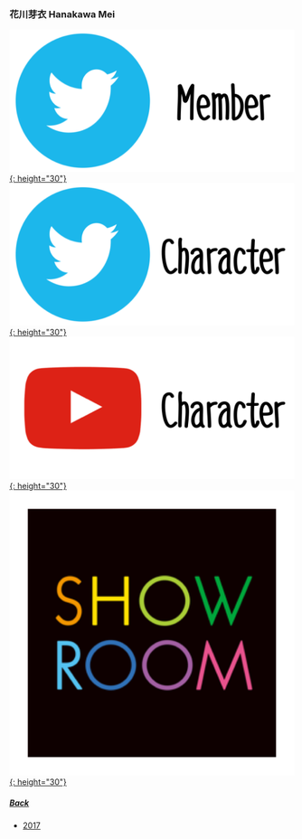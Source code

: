 ### 花川芽衣 Hanakawa Mei
[![twitter_@hanakawamei_227](../../../Img/Icon_Twitter_Mem.PNG){: height="30"}](https://twitter.com/hanakawamei_227) [![twitter_@_saitonicole](../../../Img/Icon_Twitter_Char.PNG){: height="30"}](https://twitter.com/_saitonicole) [![youtube](../../../Img/Icon_Youtube_Char.PNG){: height="30"}](https://www.youtube.com/channel/UC07A6wyM1JOnse55kGChvPg) [![showroom_digital_idol_7](../../../Img/Icon_Showroom.PNG){: height="30"}](https://www.showroom-live.com/digital_idol_7) 
##### [Back](../../../readme.md)

- [2017](Mei2017.md)
